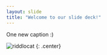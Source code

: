 ```yaml
---
layout: slide
title: "Welcome to our slide deck!"
---
```


One new caption :)

![riddlocat](https://octodex.github.com/images/riddlocat.png)
{: .center}
